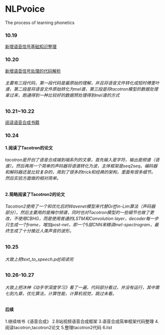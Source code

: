 # NLPvoice
The process of learning phonetics

### 10.19
[新增语音信号基础知识整理](https://github.com/jishengpeng/NLPvoice/blob/main/NlpVoice/signal%20processing/Readme.md)
### 10.20
[新增语音信号处理的代码解析](https://github.com/jishengpeng/NLPvoice/tree/main/NlpVoice/signal%20processing/code)
###### 主要有三段代码，第一段代码是最原始的理解，并且将语音文件转化成短时傅里叶谱，第二段是将语音文件原始转化为mel谱，第三段是将tacotron模型的数据处理拿过来，跑通得到一种比较好的数据预处理得到mel谱的方式

### 10.21~10.22
[阅读语音合成书籍](https://github.com/jishengpeng/NLPvoice/blob/main/text_to_speech.pdf)


### 10.24
#### 1.阅读了Tacotron的论文
###### tacotron是开创了语音合成端到端系列的文章，首先输入是字符，输出是频谱（语谱）。然后再用一个简单的声码器将语谱转化为波，主体框架是seq2seq。编码器和解码器还是比较复杂的，用到了很多的trick和经典的架构，里面有很多细节。然后实验方面做的相对简单。
#### 2.简略阅读了Tacotron2的论文
###### Tacotron2使用了一个和优化后的Wavenet模型来代替Griffin-Lim算法（声码器部分），然后主要用的是梅尔频谱，同时也对Tacotron模型的一些细节也做了更改，不使用CBHG，而是使用普通的LSTM和Convolution layer，decoder每一步只生成一个frame，增加post-net，即一个5层CNN来精调mel-spectrogram，最终生成了十分接近人类声音的波形。


### 10.25
###### 大致上把text_to_speech.pdf阅读完

### 10.26-10.27
###### 大致上把沐神《动手学深度学习》看了一遍，代码部分看过，并没有运行，其中第七到九章，优化算法，计算性能，计算机视觉，跳过未看。




#### 后续
1.继续啃书《语音合成》
2.B站视频语音合成框架
3.语音合成简单框架代码整理
4.阅读tacotron,tacotron2论文
5.整理tacotron2代码
6.list

